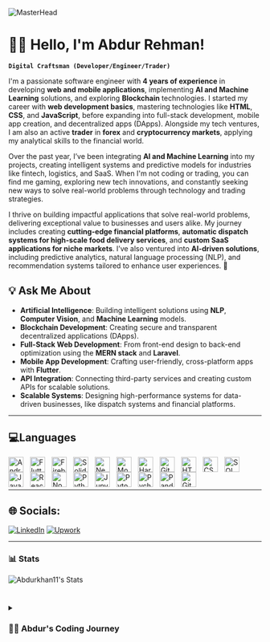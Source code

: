 ![MasterHead](https://user-images.githubusercontent.com/10498744/210012254-234538ff-d198-48aa-8964-37e6fd45d227.gif)


#  🏄‍♂️  Hello, I'm **Abdur Rehman**!

**`Digital Craftsman (Developer/Engineer/Trader)`**

I'm a passionate software engineer with **4 years of experience** in developing **web and mobile applications**, implementing **AI and Machine Learning** solutions, and exploring **Blockchain** technologies. I started my career with **web development basics**, mastering technologies like **HTML**, **CSS**, and **JavaScript**, before expanding into full-stack development, mobile app creation, and decentralized apps (DApps). Alongside my tech ventures, I am also an active **trader** in **forex** and **cryptocurrency markets**, applying my analytical skills to the financial world.

Over the past year, I’ve been integrating **AI and Machine Learning** into my projects, creating intelligent systems and predictive models for industries like fintech, logistics, and SaaS. When I'm not coding or trading, you can find me gaming, exploring new tech innovations, and constantly seeking new ways to solve real-world problems through technology and trading strategies.

I thrive on building impactful applications that solve real-world problems, delivering exceptional value to businesses and users alike. My journey includes creating **cutting-edge financial platforms**, **automatic dispatch systems for high-scale food delivery services**, and **custom SaaS applications for niche markets**. I’ve also ventured into **AI-driven solutions**, including predictive analytics, natural language processing (NLP), and recommendation systems tailored to enhance user experiences. 🚀  

## 💡 Ask Me About  
- **Artificial Intelligence**: Building intelligent solutions using **NLP**, **Computer Vision**, and **Machine Learning** models.  
- **Blockchain Development**: Creating secure and transparent decentralized applications (DApps).  
- **Full-Stack Web Development**: From front-end design to back-end optimization using the **MERN stack** and **Laravel**.  
- **Mobile App Development**: Crafting user-friendly, cross-platform apps with **Flutter**.  
- **API Integration**: Connecting third-party services and creating custom APIs for scalable solutions.  
- **Scalable Systems**: Designing high-performance systems for data-driven businesses, like dispatch systems and financial platforms.

---
## 💻**Languages**
<img align="left" alt="AndroidStudio" width="30px" style="padding-right:10px;"  src="https://cdn.jsdelivr.net/gh/devicons/devicon@latest/icons/androidstudio/androidstudio-original.svg"/> 
<img align="left" alt="Flutter" width="30px" style="padding-right:10px;" src="https://cdn.jsdelivr.net/gh/devicons/devicon@latest/icons/flutter/flutter-original.svg" />  
<img align="left" alt="Firebase" width="30px" style="padding-right:10px;" src="https://cdn.jsdelivr.net/gh/devicons/devicon@latest/icons/firebase/firebase-original.svg" />
<img align="left" alt="Solidity" width="30px" style="padding-right:10px;" src="https://cdn.jsdelivr.net/gh/devicons/devicon@latest/icons/solidity/solidity-original.svg" />
<img align="left" alt="Next" width="30px" style="padding-right:10px;" src="https://cdn.jsdelivr.net/gh/devicons/devicon@latest/icons/nextjs/nextjs-original.svg" />
<img align="left" alt="MongoDb" width="30px" style="padding-right:10px;" src="https://cdn.jsdelivr.net/gh/devicons/devicon@latest/icons/mongodb/mongodb-original.svg" />
<img align="left" alt="Hardhat" width="30px" style="padding-right:10px;" src="https://cdn.jsdelivr.net/gh/devicons/devicon@latest/icons/hardhat/hardhat-original.svg" />
<img align="left" alt="Git" width="30px" style="padding-right:10px;" src="https://cdn.jsdelivr.net/gh/devicons/devicon/icons/git/git-original.svg" />
<img align="left" alt="HTML" width="30px" style="padding-right:10px;" src="https://cdn.jsdelivr.net/gh/devicons/devicon/icons/html5/html5-plain.svg" />
<img align="left" alt="CSS" width="30px" style="padding-right:10px;" src="https://cdn.jsdelivr.net/gh/devicons/devicon/icons/css3/css3-plain.svg" />
<img  align="left" alt="SQL" width="30px" style="padding-right:10px;" src="https://cdn.jsdelivr.net/gh/devicons/devicon@latest/icons/mysql/mysql-original.svg" />
<img align="left" alt="JavaScript" width="30px" style="padding-right:10px;" src="https://cdn.jsdelivr.net/gh/devicons/devicon/icons/javascript/javascript-plain.svg" />
<img align="left" alt="React" width="30px" style="padding-right:10px;" src="https://cdn.jsdelivr.net/gh/devicons/devicon/icons/react/react-original.svg" />
<img align="left" alt="NodeJS" width="30px" style="padding-right:10px;" src="https://cdn.jsdelivr.net/gh/devicons/devicon/icons/nodejs/nodejs-original.svg" />
<img align="left" alt="Python" width="30px" style="padding-right:10px;" src="https://cdn.jsdelivr.net/gh/devicons/devicon/icons/python/python-plain.svg" />
<img align="left" alt="Jupyter" width="30px" style="padding-right:10px;" src="https://cdn.jsdelivr.net/gh/devicons/devicon@latest/icons/jupyter/jupyter-original-wordmark.svg" />
<img align="left" alt="Pytorch" width="30px" style="padding-right:10px;" src="https://cdn.jsdelivr.net/gh/devicons/devicon@latest/icons/pytorch/pytorch-original.svg" />
<img align="left" alt="Pycharm" width="30px" style="padding-right:10px;" src="https://cdn.jsdelivr.net/gh/devicons/devicon@latest/icons/pycharm/pycharm-original.svg" />          
<img align="left" alt="Pandas" width="30px" style="padding-right:10px;" src="https://cdn.jsdelivr.net/gh/devicons/devicon@latest/icons/pandas/pandas-original-wordmark.svg" />          
<img align="left" alt="GitHub" width="30px" style="padding-right:10px;" src="https://cdn.jsdelivr.net/gh/devicons/devicon/icons/github/github-original.svg" />
<br />
<br/>
<br/>

---

## 🌐 Socials:
[![LinkedIn](https://img.shields.io/badge/LinkedIn-0077B5?logo=linkedin&logoColor=white)](https://www.linkedin.com/in/abdur-rehman-se/) 
[![Upwork](https://img.shields.io/badge/Upwork-6FDA44?logo=upwork&logoColor=white)](https://www.upwork.com/freelancers/~01a2b3c4d5e6f7g8h9)

---
### 📊 Stats

![Abdurkhan11's Stats](https://github-readme-stats.vercel.app/api?username=Abdurkhan11&theme=radical&show_icons=true&hide_border=true&count_private=true)

#
 
<details>
 <summary><h3>👨‍💻 Abdur's Coding Journey</h3></summary>
I started my career by mastering the web development basics, learning how to build interactive websites with HTML, CSS, and JavaScript—I guess you could say I was "HTML-ing" my way through life at the time! From there, I dived into backend development, exploring technologies like Node.js, Laravel, and MongoDB to build robust web applications. My love for clean code and smooth functionality grew into a full-on backend love affair.
As I gained more experience, I expanded my expertise into mobile app development, creating cross-platform apps using Flutter. My curiosity then led me into Blockchain technology, where I “mined” some serious skills and created decentralized applications (DApps) for real-world use cases—because who wouldn’t want to be part of the blockchain gang? also an active **trader** in **forex** and **cryptocurrency markets**, applying my analytical skills to the financial world.
Over the past year, I’ve been actively working on integrating AI and Machine Learning into my projects, leveraging predictive models and intelligent systems to solve complex problems in industries like fintech, logistics, and SaaS. It’s like giving my code a "brain" to think for itself.Outside of coding, you can find me leveling up in gaming (yes, I’m a certified button masher), exploring the latest tech trends, and building a collection of random hobbies. Whether it's trying to outsmart AI in games or solving real-world problems with code, I’m always up for a new challenge. 



